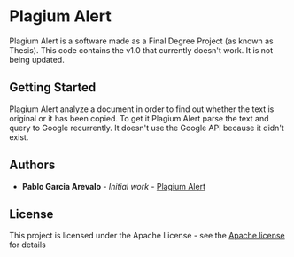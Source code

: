 # Plagium Alert

Plagium Alert is a software made as a Final Degree Project (as known as Thesis). This code contains the v1.0 that currently doesn't work. It is not being updated.

## Getting Started

Plagium Alert analyze a document in order to find out whether the text is original or it has been copied. To get it Plagium Alert parse the text and query to Google recurrently. It doesn't use the Google API because it didn't exist.

## Authors

* **Pablo Garcia Arevalo** - *Initial work* - [Plagium Alert](https://github.com/pablogarciaarevalo/Plagium-Alert)


## License

This project is licensed under the Apache License - see the [Apache license](https://www.apache.org/licenses/LICENSE-2.0)  for details



